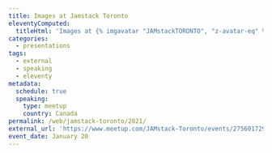 ```yaml
---
title: Images at Jamstack Toronto
eleventyComputed:
  titleHtml: 'Images at {% imgavatar "JAMstackTORONTO", "z-avatar-eq" %}Jamstack Toronto'
categories:
  - presentations
tags:
  - external
  - speaking
  - eleventy
metadata:
  schedule: true
  speaking:
    type: meetup
    country: Canada
permalink: /web/jamstack-toronto/2021/
external_url: 'https://www.meetup.com/JAMstack-Toronto/events/275601729/'
event_date: January 20
---
```


